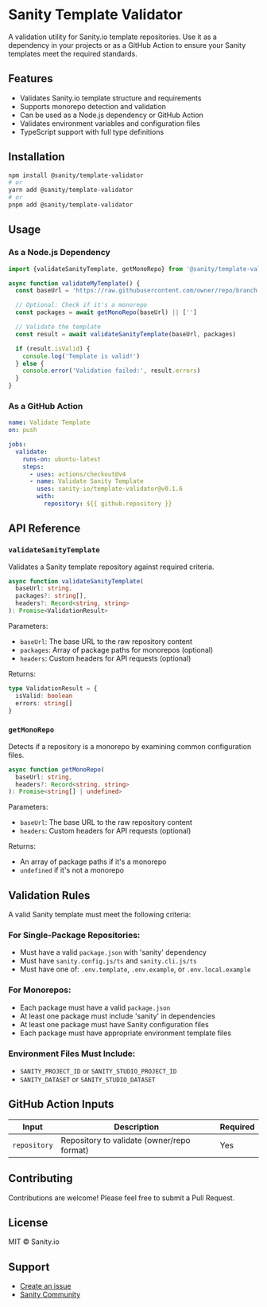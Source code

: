# Sanity Template Validator

A validation utility for Sanity.io template repositories. Use it as a dependency in your projects or as a GitHub Action to ensure your Sanity templates meet the required standards.

## Features

- Validates Sanity.io template structure and requirements
- Supports monorepo detection and validation
- Can be used as a Node.js dependency or GitHub Action
- Validates environment variables and configuration files
- TypeScript support with full type definitions

## Installation

```bash
npm install @sanity/template-validator
# or
yarn add @sanity/template-validator
# or
pnpm add @sanity/template-validator
```

## Usage

### As a Node.js Dependency

```typescript
import {validateSanityTemplate, getMonoRepo} from '@sanity/template-validator'

async function validateMyTemplate() {
  const baseUrl = 'https://raw.githubusercontent.com/owner/repo/branch'

  // Optional: Check if it's a monorepo
  const packages = await getMonoRepo(baseUrl) || ['']

  // Validate the template
  const result = await validateSanityTemplate(baseUrl, packages)

  if (result.isValid) {
    console.log('Template is valid!')
  } else {
    console.error('Validation failed:', result.errors)
  }
}
```

### As a GitHub Action

```yaml
name: Validate Template
on: push

jobs:
  validate:
    runs-on: ubuntu-latest
    steps:
      - uses: actions/checkout@v4
      - name: Validate Sanity Template
        uses: sanity-io/template-validator@v0.1.6
        with:
          repository: ${{ github.repository }}
```

## API Reference

### `validateSanityTemplate`

Validates a Sanity template repository against required criteria.

```typescript
async function validateSanityTemplate(
  baseUrl: string,
  packages?: string[],
  headers?: Record<string, string>
): Promise<ValidationResult>
```

Parameters:
- `baseUrl`: The base URL to the raw repository content
- `packages`: Array of package paths for monorepos (optional)
- `headers`: Custom headers for API requests (optional)

Returns:
```typescript
type ValidationResult = {
  isValid: boolean
  errors: string[]
}
```

### `getMonoRepo`

Detects if a repository is a monorepo by examining common configuration files.

```typescript
async function getMonoRepo(
  baseUrl: string,
  headers?: Record<string, string>
): Promise<string[] | undefined>
```

Parameters:
- `baseUrl`: The base URL to the raw repository content
- `headers`: Custom headers for API requests (optional)

Returns:
- An array of package paths if it's a monorepo
- `undefined` if it's not a monorepo

## Validation Rules

A valid Sanity template must meet the following criteria:

### For Single-Package Repositories:
- Must have a valid `package.json` with 'sanity' dependency
- Must have `sanity.config.js/ts` and `sanity.cli.js/ts`
- Must have one of: `.env.template`, `.env.example`, or `.env.local.example`

### For Monorepos:
- Each package must have a valid `package.json`
- At least one package must include 'sanity' in dependencies
- At least one package must have Sanity configuration files
- Each package must have appropriate environment template files

### Environment Files Must Include:
- `SANITY_PROJECT_ID` or `SANITY_STUDIO_PROJECT_ID`
- `SANITY_DATASET` or `SANITY_STUDIO_DATASET`

## GitHub Action Inputs

| Input | Description | Required |
|-------|-------------|----------|
| `repository` | Repository to validate (owner/repo format) | Yes |

## Contributing

Contributions are welcome! Please feel free to submit a Pull Request.

## License

MIT © Sanity.io

## Support

- [Create an issue](https://github.com/sanity-io/template-validator/issues)
- [Sanity Community](https://slack.sanity.io)
